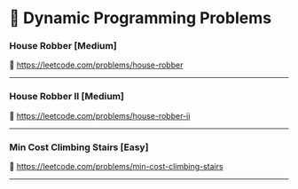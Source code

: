 # 🔗 Dynamic Programming Problems

### House Robber [Medium]

🔗 https://leetcode.com/problems/house-robber

---

### House Robber II [Medium]

🔗 https://leetcode.com/problems/house-robber-ii

---

### Min Cost Climbing Stairs [Easy]

🔗 https://leetcode.com/problems/min-cost-climbing-stairs

---
